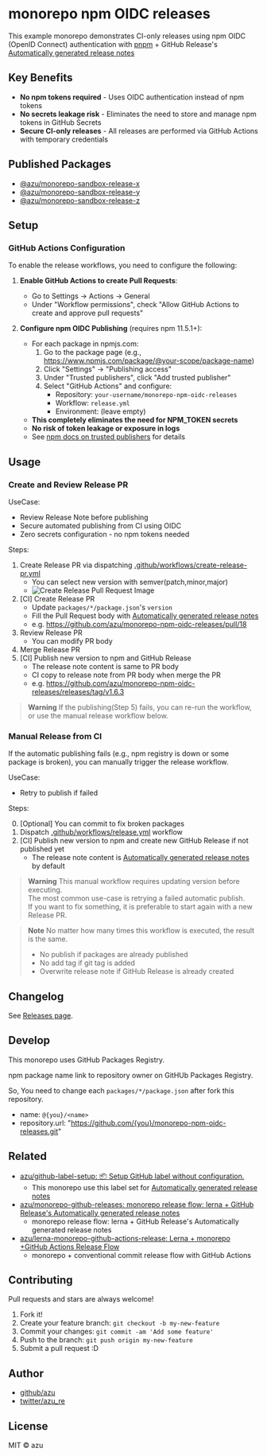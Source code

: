 # monorepo npm OIDC releases

This example monorepo demonstrates CI-only releases using npm OIDC (OpenID Connect) authentication with [pnpm](https://pnpm.io/) + GitHub Release's [Automatically generated release notes](https://docs.github.com/en/repositories/releasing-projects-on-github/automatically-generated-release-notes)

## Key Benefits

- **No npm tokens required** - Uses OIDC authentication instead of npm tokens
- **No secrets leakage risk** - Eliminates the need to store and manage npm tokens in GitHub Secrets
- **Secure CI-only releases** - All releases are performed via GitHub Actions with temporary credentials

## Published Packages

- [@azu/monorepo-sandbox-release-x](https://www.npmjs.com/package/@azu/monorepo-sandbox-release-x)
- [@azu/monorepo-sandbox-release-y](https://www.npmjs.com/package/@azu/monorepo-sandbox-release-y)
- [@azu/monorepo-sandbox-release-z](https://www.npmjs.com/package/@azu/monorepo-sandbox-release-z)

## Setup

### GitHub Actions Configuration

To enable the release workflows, you need to configure the following:

1. **Enable GitHub Actions to create Pull Requests**:
   - Go to Settings → Actions → General
   - Under "Workflow permissions", check "Allow GitHub Actions to create and approve pull requests"

2. **Configure npm OIDC Publishing** (requires npm 11.5.1+):
   - For each package in npmjs.com:
     1. Go to the package page (e.g., https://www.npmjs.com/package/@your-scope/package-name)
     2. Click "Settings" → "Publishing access"
     3. Under "Trusted publishers", click "Add trusted publisher"
     4. Select "GitHub Actions" and configure:
        - Repository: `your-username/monorepo-npm-oidc-releases`
        - Workflow: `release.yml`
        - Environment: (leave empty)
   - **This completely eliminates the need for NPM_TOKEN secrets**
   - **No risk of token leakage or exposure in logs**
   - See [npm docs on trusted publishers](https://docs.npmjs.com/trusted-publishers) for details

## Usage

### Create and Review Release PR

UseCase:

- Review Release Note before publishing
- Secure automated publishing from CI using OIDC
- Zero secrets configuration - no npm tokens needed

Steps:

1. Create Release PR via dispatching [.github/workflows/create-release-pr.yml](https://github.com/azu/monorepo-npm-oidc-releases/actions/workflows/create-release-pr.yml)
   - You can select new version with semver(patch,minor,major)
   - ![Create Release Pull Request Image](./create-release-pr.png)
2. [CI] Create Release PR
   - Update `packages/*/package.json`'s `version`
   - Fill the Pull Request body with [Automatically generated release notes](https://docs.github.com/en/repositories/releasing-projects-on-github/automatically-generated-release-notes)
   - e.g. https://github.com/azu/monorepo-npm-oidc-releases/pull/18
3. Review Release PR
    - You can modify PR body
4. Merge Release PR
5. [CI] Publish new version to npm and GitHub Release
    - The release note content is same to PR body
    - CI copy to release note from PR body when merge the PR
    - e.g. https://github.com/azu/monorepo-npm-oidc-releases/releases/tag/v1.6.3

> **Warning**
> If the publishing(Step 5) fails, you can re-run the workflow, or use the manual release workflow below.

### Manual Release from CI

If the automatic publishing fails (e.g., npm registry is down or some package is broken), you can manually trigger the release workflow.

UseCase:

- Retry to publish if failed

Steps:

0. [Optional] You can commit to fix broken packages
1. Dispatch [.github/workflows/release.yml](https://github.com/azu/monorepo-npm-oidc-releases/actions/workflows/release.yml) workflow
2. [CI] Publish new version to npm and create new GitHub Release if not published yet
   - The release note content is [Automatically generated release notes](https://docs.github.com/en/repositories/releasing-projects-on-github/automatically-generated-release-notes) by default

> **Warning**
> This manual workflow requires updating version before executing.  
> The most common use-case is retrying a failed automatic publish.  
> If you want to fix something, it is preferable to start again with a new Release PR.

> **Note**
> No matter how many times this workflow is executed, the result is the same.
> - No publish if packages are already published
> - No add tag if git tag is added
> - Overwrite release note if GitHub Release is already created

## Changelog

See [Releases page](https://github.com/azu/monorepo-sandbox/releases).

## Develop

This monorepo uses GitHub Packages Registry.

npm package name link to repository owner on GitHUb Packages Registry.

So, You need to change each `packages/*/package.json` after fork this repository.

- name: `@{you}/<name>`
- repository.url: "https://github.com/{you}/monorepo-npm-oidc-releases.git"

## Related

- [azu/github-label-setup: 📦 Setup GitHub label without configuration.](https://github.com/azu/github-label-setup)
  - This monorepo use this label set for [Automatically generated release notes](https://docs.github.com/en/repositories/releasing-projects-on-github/automatically-generated-release-notes)
- [azu/monorepo-github-releases: monorepo release flow: lerna + GitHub Release's Automatically generated release notes](https://github.com/azu/monorepo-github-releases)
  - monorepo release flow: lerna + GitHub Release's Automatically generated release notes 
- [azu/lerna-monorepo-github-actions-release: Lerna + monorepo +GitHub Actions Release Flow](https://github.com/azu/lerna-monorepo-github-actions-release)
  - monorepo + conventional commit release flow with GitHub Actions


## Contributing

Pull requests and stars are always welcome!

1. Fork it!
2. Create your feature branch: `git checkout -b my-new-feature`
3. Commit your changes: `git commit -am 'Add some feature'`
4. Push to the branch: `git push origin my-new-feature`
5. Submit a pull request :D

## Author

- [github/azu](https://github.com/azu)
- [twitter/azu_re](https://twitter.com/azu_re)

## License

MIT © azu
